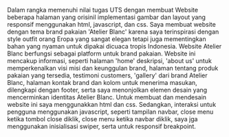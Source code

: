 Dalam rangka memenuhi nilai tugas UTS dengan membuat Website beberapa halaman yang orisinil implementasi gambar dan layout yang responsif menggunakan html, javascript, dan css. 
Saya membuat website dengan tema brand pakaian 'Atelier Blanc' karena saya terinspirasi dengan style outfit orang Eropa yang sangat elegan tetapi juga mementingkan bahan 
yang nyaman untuk dipakai dicuaca tropis Indonesia. Website Atelier Blanc berfungsi sebagai platform untuk brand pakaian. Website ini mencakup informasi, seperti halaman 'home' 
deskripsi, 'about us' untuk memperkenalkan visi misi dan keunggulan brand, halaman tentang produk pakaian yang tersedia, testimoni customers, 'gallery' dari brand Atelier Blanc,
halaman kontak brand dan kolom untuk menerima masukan, dilengkapi dengan footer, serta  saya menonjolkan elemen desain yang mencerminkan identitas Atelier Blanc.
Untuk membuat dan mendesain website ini saya menggunakkan html dan css. Sedangkan, interaksi untuk pengguna menggunakan javascript, seperti tampilan navbar, 
close menu ketika tombol close diklik, close menu ketika navbar diklik, saya jga menggunakan inisialisasi swiper, serta untuk responsif breakpoint.
